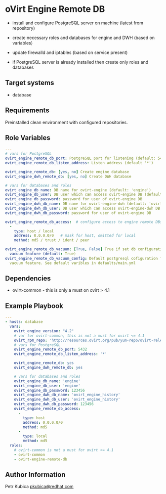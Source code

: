 oVirt Engine Remote DB
======================

- install and configure PostgreSQL server on machine (latest from repository)
- create necessary roles and databases for engine and DWH (based on variables)
- update firewalld and iptables (based on service present)

- if PostgreSQL server is already installed then create only roles and databases

Target systems
--------------

* database

Requirements
------------

Preinstalled clean environment with configured repositories.

Role Variables
--------------

```yaml
---
# vars for PostgreSQL
ovirt_engine_remote_db_port: PostgreSQL port for listening (default: 5432)
ovirt_engine_remote_db_listen_address: Listen address (default '*')

ovirt_engine_remote_db: [yes, no] Create engine database
ovirt_engine_dwh_remote_db: [yes, no] Create DWH database

# vars for databases and roles
ovirt_engine_db_name: DB name for ovirt-engine (default: 'engine')
ovirt_engine_db_user: DB user which can access ovirt-engine DB (default: 'engine')
ovirt_engine_db_password: password for user of ovirt-engine DB
ovirt_engine_dwh_db_name: DB name for ovirt-engine-dwh (default: 'ovirt_engine_history')
ovirt_engine_dwh_db_user: DB user which can access ovirt-engine-dwh DB (default: 'ovirt_engine_history')
ovirt_engine_dwh_db_password: password for user of ovirt-engine DB

ovirt_engine_remote_db_access:  # configure access to engine remote DBs
  -
    type: host / local
    address: 0.0.0.0/0   # mask for host, omitted for local
    method: md5 / trust / ident / peer

ovirt_engine_remote_db_vacuum: [True, False] True if set db configuration for
  vacuum feature (default: True)
ovirt_engine_remote_db_vacuum_config: Default postgresql cofiguration for
  vacuum feature. See default varibles in defaults/main.yml
```

Dependencies
------------

* ovirt-common - this is only a must on ovirt > 4.1

Example Playbook
----------------

```yaml
---
- hosts: database
  vars:
    ovirt_engine_version: "4.2"
    # var for ovirt-common, this is not a must for ovirt <= 4.1
    ovirt_rpm_repo: 'http://resources.ovirt.org/pub/yum-repo/ovirt-release41.rpm'
    # vars for PostgreSQL
    ovirt_engine_remote_db_port: 5432
    ovirt_engine_remote_db_listen_address: '*'

    ovirt_engine_remote_db: yes
    ovirt_engine_dwh_remote_db: yes

    # vars for databases and roles
    ovirt_engine_db_name: 'engine'
    ovirt_engine_db_user: 'engine'
    ovirt_engine_db_password: 123456
    ovirt_engine_dwh_db_name: 'ovirt_engine_history'
    ovirt_engine_dwh_db_user: 'ovirt_engine_history'
    ovirt_engine_dwh_db_password: 123456
    ovirt_engine_remote_db_access:
      -
        type: host
        address: 0.0.0.0/0
        method: md5
      -
        type: local
        method: md5
  roles:
    # ovirt-common is not a must for ovirt <= 4.1
    - ovirt-common
    - ovirt-engine-remote-db
```

Author Information
------------------

Petr Kubica
pkubica@redhat.com
